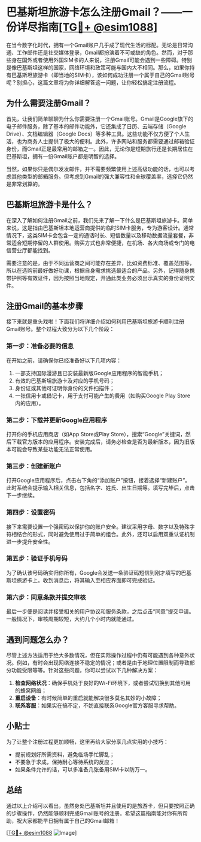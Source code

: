 # 巴基斯坦旅游卡怎么注册Gmail？——一份详尽指南[[TG💪+ @esim1088](https://t.me/s/esim1088)]

在当今数字化时代，拥有一个Gmail账户几乎成了现代生活的标配。无论是日常沟通、工作邮件还是社交媒体登录，Gmail都扮演着不可或缺的角色。然而，对于那些身在国外或者使用外国SIM卡的人来说，注册Gmail可能会遇到一些障碍。特别是像巴基斯坦这样的国家，网络环境和政策可能与国内大不相同。那么，如果你持有巴基斯坦旅游卡（即当地的SIM卡），该如何成功注册一个属于自己的Gmail账号呢？别担心，这篇文章将为你详细解答这一问题，让你轻松搞定注册流程。

## 为什么需要注册Gmail？

首先，让我们简单聊聊为什么你需要注册一个Gmail账号。Gmail是Google旗下的电子邮件服务，除了基本的邮件功能外，它还集成了日历、云端存储（Google Drive）、文档编辑器（Google Docs）等多种工具。这些功能不仅方便了个人生活，也为商务人士提供了极大的便利。此外，许多网站和服务都需要通过邮箱验证身份，而Gmail正是最常用的邮箱之一。因此，无论你是短期旅行还是长期居住在巴基斯坦，拥有一份Gmail账户都是明智的选择。

当然，如果你只是偶尔发发邮件，并不需要频繁使用上述高级功能的话，也可以考虑其他类型的邮箱服务。但考虑到Gmail的强大兼容性和全球覆盖率，选择它仍然是非常划算的。

## 巴基斯坦旅游卡是什么？

在深入了解如何注册Gmail之前，我们先来了解一下什么是巴基斯坦旅游卡。简单来说，这是指由巴基斯坦本地运营商提供的临时SIM卡服务，专为游客设计。通常情况下，这类SIM卡会包含一定的通话时长、短信数量以及移动数据流量套餐，非常适合短期停留的人群使用。购买方式也非常便捷，在机场、各大商场或专门的电信营业厅都能找到。

需要注意的是，由于不同运营商之间可能存在差异，比如资费标准、覆盖范围等，所以在选购前最好做好功课，根据自身需求挑选最适合的产品。另外，记得随身携带护照等有效证件，因为按照当地规定，开通此类业务必须出示真实的身份证明文件。

## 注册Gmail的基本步骤

接下来就是重头戏啦！下面我们将详细介绍如何利用巴基斯坦旅游卡顺利注册Gmail账号。整个过程大致分为以下几个阶段：

### 第一步：准备必要的信息

在开始之前，请确保你已经准备好以下几项内容：
1. 一部支持国际漫游且已安装最新版Google应用程序的智能手机；
2. 有效的巴基斯坦旅游卡及对应的手机号码；
3. 身份证或其他可证明你身份的文件扫描件；
4. 一张信用卡或借记卡，用于支付可能产生的费用（如购买Google Play Store内的应用）。

### 第二步：下载并更新Google应用程序

打开你的手机应用商店（如App Store或Play Store），搜索“Google”关键词，然后下载官方版本的应用程序。安装完成后，请务必检查是否为最新版本，因为旧版本可能会导致某些功能无法正常使用。

### 第三步：创建新账户

打开Google应用程序后，点击右下角的“添加账户”按钮，接着选择“新建账户”。此时系统会提示输入相关信息，包括名字、姓氏、出生日期等。填写完毕后，点击下一步继续。

### 第四步：设置密码

接下来需要设置一个强密码以保护你的账户安全。建议采用字母、数字以及特殊字符相结合的形式，同时避免使用过于简单的组合。此外，还可以启用双重认证机制进一步提升安全性。

### 第五步：验证手机号码

为了确认该号码确实归你所有，Google会发送一条验证码短信到刚才填写的巴基斯坦旅游卡上。收到消息后，将其输入至相应界面即可完成验证。

### 第六步：同意条款并提交审核

最后一步便是阅读并接受相关的用户协议和服务条款，之后点击“同意”提交申请。一般情况下，审核周期较短，大约几个小时内就能通过。

## 遇到问题怎么办？

尽管上述方法适用于绝大多数情况，但在实际操作过程中仍有可能遇到各种意外状况。例如，有时会出现网络连接不稳定的情况；或者是由于地理位置限制而导致部分功能受限等等。针对这些问题，你可以尝试以下几种解决方案：

1. **检查网络状况**：确保手机处于良好的Wi-Fi环境下，或者尝试切换到其他可用的蜂窝网络；
2. **重启设备**：有时候简单的重启就能解决很多莫名其妙的小故障；
3. **联系客服**：如果实在搞不定，不妨直接联系Google官方客服寻求帮助。

## 小贴士

为了让整个注册过程更加顺畅，这里再给大家分享几点实用的小技巧：
- 提前规划好所需资料，避免临场手忙脚乱；
- 不要急于求成，保持耐心等待系统的反应；
- 如果条件允许的话，可以多准备几张备用SIM卡以防万一。

## 总结

通过以上介绍可以看出，虽然身处巴基斯坦并且使用的是旅游卡，但只要按照正确的步骤操作，仍然能够顺利完成Gmail账号的注册。希望这篇指南能对你有所帮助，祝大家都能早日拥有属于自己的Gmail邮箱！

[[TG💪+ @esim1088](https://t.me/s/esim1088) ![Image](https://i.postimg.cc/4NQfJmqS/Snipaste-2025-05-13-00-14-12.png)]